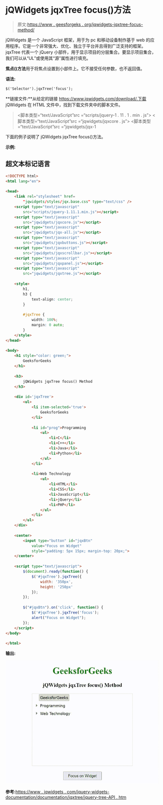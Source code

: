 # jQWidgets jqxTree focus()方法

> 原文:[https://www . geesforgeks . org/jqwidgets-jqxtree-focus-method/](https://www.geeksforgeeks.org/jqwidgets-jqxtree-focus-method/)

jQWidgets 是一个 JavaScript 框架，用于为 pc 和移动设备制作基于 web 的应用程序。它是一个非常强大、优化、独立于平台并且得到广泛支持的框架。jqxTree 代表一个 jQuery 小部件，用于显示项目的分层集合。要显示项目集合，我们可以从“UL”或使用其“源”属性进行填充。

**焦点()方法**用于将焦点设置到小部件上。它不接受任何参数，也不返回值。

**语法:**

```html
$('Selector').jqxTree('focus');
```

**链接文件:**从给定的链接 https://www.jqwidgets.com/download/.下载 jQWidgets 在 HTML 文件中，找到下载文件夹中的脚本文件。

> <link rel="”stylesheet”" href="”jqwidgets/styles/jqx.base.css”" type="”text/css”">
> <脚本类型=“text/JavaScript”src =“scripts/jquery-1 . 11 . 1 . min . js”></script>
> <脚本类型=“text/JavaScript”src =“jqwidgets/jqxcore . js”></script>
> <脚本类型=“text/JavaScript”src =“jqwidgets/jqx-1

下面的例子说明了 jQWidgets jqxTree focus()方法。

**示例:**

## 超文本标记语言

```html
<!DOCTYPE html>
<html lang="en">

<head>
    <link rel="stylesheet" href=
        "jqwidgets/styles/jqx.base.css" type="text/css" />
    <script type="text/javascript" 
        src="scripts/jquery-1.11.1.min.js"></script>
    <script type="text/javascript" 
        src="jqwidgets/jqxcore.js"></script>
    <script type="text/javascript" 
        src="jqwidgets/jqx-all.js"></script>
    <script type="text/javascript" 
        src="jqwidgets/jqxbuttons.js"></script>
    <script type="text/javascript" 
        src="jqwidgets/jqxscrollbar.js"></script>
    <script type="text/javascript" 
        src="jqwidgets/jqxpanel.js"></script>
    <script type="text/javascript" 
        src="jqwidgets/jqxtree.js"></script>

    <style>
        h1,
        h3 {
            text-align: center;
        }

        #jqxTree {
            width: 100%;
            margin: 0 auto;
        }
    </style>
</head>

<body>
    <h1 style="color: green;">
        GeeksforGeeks
    </h1>

    <h3>
        jQWidgets jqxTree focus() Method
    </h3>

    <div id='jqxTree'>
        <ul>
            <li item-selected='true'>
                GeeksforGeeks
            </li>

            <li id="prog">Programming
                <ul>
                    <li>C</li>
                    <li>C++</li>
                    <li>Java</li>
                    <li>Python</li>
                </ul>
            </li>

            <li>Web Technology
                <ul>
                    <li>HTML</li>
                    <li>CSS</li>
                    <li>JavaScript</li>
                    <li>jQuery</li>
                    <li>PHP</li>
                </ul>
            </li>
        </ul>
    </div>

    <center>
        <input type="button" id="jqxBtn" 
            value="Focus on Widget" 
            style="padding: 5px 15px; margin-top: 20px;">
    </center>

    <script type="text/javascript">
        $(document).ready(function() {
            $('#jqxTree').jqxTree({
                width: '350px',
                height: '250px'
            });
        });

        $("#jqxBtn").on('click', function() {
            $('#jqxTree').jqxTree('focus');
            alert("Focus on Widget");
        });
    </script>
</body>

</html>
```

**输出:**

![](img/ff82f748b07ce660924265a5149cf615.png)

**参考:**[https://www . jqwidgets . com/jquery-widgets-documentation/documentation/jqxtree/jquery-tree-API . htm](https://www.jqwidgets.com/jquery-widgets-documentation/documentation/jqxtree/jquery-tree-api.htm)